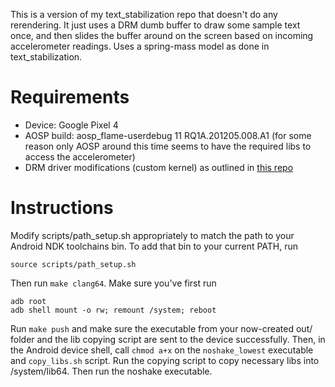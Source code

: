 This is a version of my text_stabilization repo that doesn't do any rerendering. It just uses a DRM dumb buffer to draw some sample text once, and then slides the buffer around on the screen based on incoming accelerometer readings. Uses a spring-mass model as done in text_stabilization.

# Requirements #
 - Device: Google Pixel 4
 - AOSP build: aosp_flame-userdebug 11 RQ1A.201205.008.A1 (for some reason only AOSP around this time seems to have the required libs to access the accelerometer)
 - DRM driver modifications (custom kernel) as outlined in [this repo](https://github.com/serviceberry3/android_drm_dumb)

# Instructions #  

Modify scripts/path_setup.sh appropriately to match the path to your Android NDK toolchains bin. To add that bin to your current PATH, run  
```
source scripts/path_setup.sh
```

Then run ```make clang64```. Make sure you've first run   
```
adb root
adb shell mount -o rw; remount /system; reboot
```
Run ```make push``` and make sure the executable from your now-created out/ folder and the lib copying script are sent to the device successfully. Then, in the Android device shell, call ```chmod a+x``` on the ```noshake_lowest``` executable and ```copy_libs.sh``` script. Run the copying script to copy necessary libs into /system/lib64. Then run the noshake executable.
